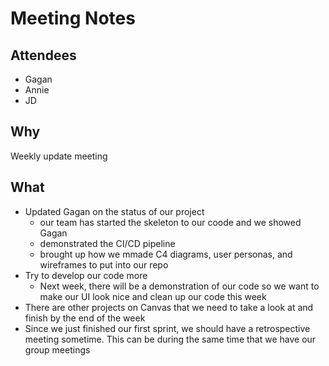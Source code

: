 # Meeting Notes
## Attendees 
- Gagan
- Annie
- JD

## Why
Weekly update meeting

## What
- Updated Gagan on the status of our project
  - our team has started the skeleton to our coode and we showed Gagan
  - demonstrated the CI/CD pipeline
  - brought up how we mmade C4 diagrams, user personas, and wireframes to put into our repo
- Try to develop our code more
   - Next week, there will be a demonstration of our code so we want to make our UI look nice and clean up our code this week
 - There are other projects on Canvas that we need to take a look at and finish by the end of the week
 - Since we just finished our first sprint, we should have a retrospective meeting sometime. This can be during the same time that we have our group meetings
